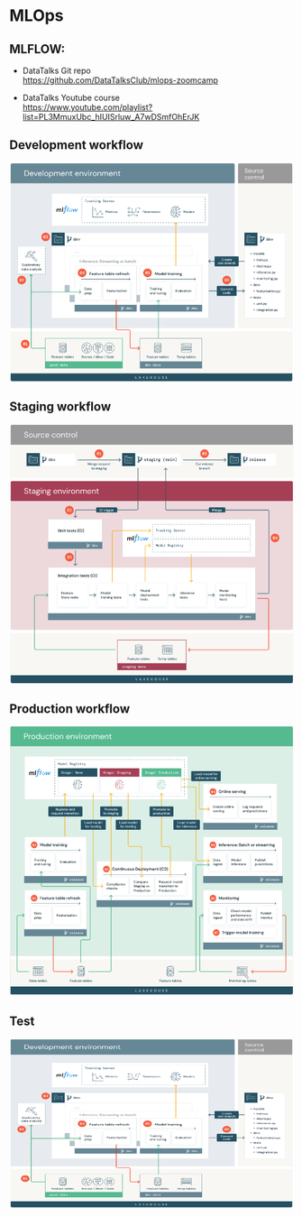 # MLOps
## MLFLOW:

- DataTalks Git repo
<br>  https://github.com/DataTalksClub/mlops-zoomcamp

- DataTalks Youtube course
<br>  https://www.youtube.com/playlist?list=PL3MmuxUbc_hIUISrluw_A7wDSmfOhErJK


## Development workflow 
![Alt text](Files/Screenshots/DevStage.png)

## Staging workflow
![Alt text](Files/Screenshots/Staging.png)

## Production workflow
![Alt text](Files/Screenshots/Production.png)

## Test
<img src="Files/Screenshots/DevStage.png"  width="600" height="300">